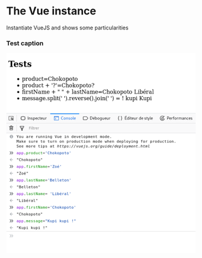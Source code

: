 # The Vue instance
Instantiate VueJS and shows some particularities

### Test caption
![Tests captions](vuejs_01.png)
